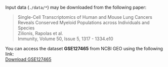 Input data (`./data/*`) may be downloaded from the following paper: <br />
<blockquote>
    <p>
      Single-Cell Transcriptomics of Human and Mouse Lung Cancers Reveals Conserved Myeloid Populations across Individuals and Species <br />
      Zilionis, Rapolas et al. <br />
      Immunity, Volume 50, Issue 5, 1317 - 1334.e10 <br />
    </p>
</blockquote>
You can access the dataset <strong>GSE127465</strong> from NCBI GEO using the following link: <br />
<a href="https://www.ncbi.nlm.nih.gov/geo/query/acc.cgi?acc=GSE127465">Download GSE127465</a>
